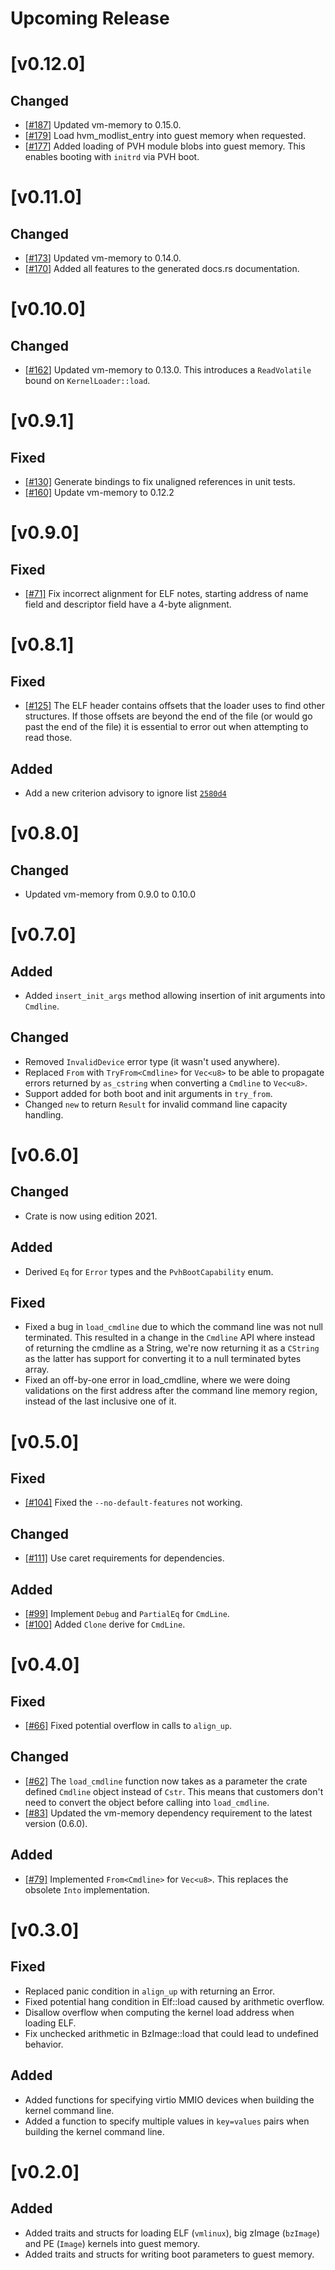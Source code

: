# Upcoming Release

# [v0.12.0]

## Changed
- [[#187](https://github.com/rust-vmm/linux-loader/pull/187)] Updated vm-memory to 0.15.0.
- [[#179](https://github.com/rust-vmm/linux-loader/pull/179)] Load hvm_modlist_entry into guest memory when requested.
- [[#177](https://github.com/rust-vmm/linux-loader/pull/176)] Added loading
  of PVH module blobs into guest memory. This enables booting with `initrd`
  via PVH boot.

# [v0.11.0]

## Changed

- [[#173](https://github.com/rust-vmm/linux-loader/pull/173)] Updated vm-memory to 0.14.0.
- [[#170](https://github.com/rust-vmm/linux-loader/pull/170)] Added all features to the generated docs.rs documentation.

# [v0.10.0]

## Changed

- [[#162](https://github.com/rust-vmm/linux-loader/pull/162)] Updated vm-memory to 0.13.0.
  This introduces a `ReadVolatile` bound on `KernelLoader::load`.

# [v0.9.1]

## Fixed
- [[#130]](https://github.com/rust-vmm/linux-loader/issues/130) Generate bindings
  to fix unaligned references in unit tests. 
- [[#160]](https://github.com/rust-vmm/linux-loader/pulls/160) Update vm-memory to 0.12.2

# [v0.9.0]

## Fixed
- [[#71]](https://github.com/rust-vmm/linux-loader/issues/71) Fix incorrect
  alignment for ELF notes, starting address of name field and descriptor
  field have a 4-byte alignment.

# [v0.8.1]

## Fixed

- [[#125]](https://github.com/rust-vmm/linux-loader/pull/125) The ELF
header contains offsets that the loader uses to find other
structures. If those offsets are beyond the end of the file (or would go
past the end of the file) it is essential to error out when attempting
to read those.

## Added
- Add a new criterion advisory to ignore list [`2580d4`](https://github.com/rust-vmm/linux-loader/commit/2580d45f741988468e9b086adbcadae7cc7433a5)

# [v0.8.0]

## Changed

- Updated vm-memory from 0.9.0 to 0.10.0

# [v0.7.0]

## Added
- Added `insert_init_args` method allowing insertion of init arguments into `Cmdline`.

## Changed
- Removed `InvalidDevice` error type (it wasn't used anywhere).
- Replaced `From` with `TryFrom<Cmdline>` for `Vec<u8>` to be able
  to propagate errors returned by `as_cstring` when converting a `Cmdline` to `Vec<u8>`.
- Support added for both boot and init arguments in `try_from`.
- Changed `new` to return `Result` for invalid command line capacity handling.

# [v0.6.0]

## Changed
- Crate is now using edition 2021.

## Added
- Derived `Eq` for `Error` types and the `PvhBootCapability` enum.

## Fixed
- Fixed a bug in `load_cmdline` due to which the command line was not null
  terminated. This resulted in a change in the `Cmdline` API where instead of
  returning the cmdline as a String, we're now returning it as a `CString` as
  the latter has support for converting it to a null terminated bytes array.
- Fixed an off-by-one error in load_cmdline, where we were doing validations
  on the first address after the command line memory region, instead of the
  last inclusive one of it.

# [v0.5.0]

## Fixed
- [[#104]](https://github.com/rust-vmm/linux-loader/issues/104) Fixed
  the `--no-default-features` not working.

## Changed
- [[#111]](https://github.com/rust-vmm/linux-loader/pull/111) Use
  caret requirements for dependencies.

## Added
- [[#99]](https://github.com/rust-vmm/linux-loader/pull/99) Implement
   `Debug` and `PartialEq` for `CmdLine`.
- [[#100]](https://github.com/rust-vmm/linux-loader/pull/100) Added
   `Clone` derive for `CmdLine`.

# [v0.4.0]

## Fixed

- [[#66]](https://github.com/rust-vmm/linux-loader/issues/66) Fixed potential
  overflow in calls to `align_up`.

## Changed

- [[#62]](https://github.com/rust-vmm/linux-loader/issues/62) The
  `load_cmdline` function now takes as a parameter the crate defined
  `Cmdline` object instead of `Cstr`. This means that customers don't need to
  convert the object before calling into `load_cmdline`.
- [[#83]](https://github.com/rust-vmm/linux-loader/issues/83) Updated the
  vm-memory dependency requirement to the latest version (0.6.0).

## Added

- [[#79]](https://github.com/rust-vmm/linux-loader/pull/79) Implemented
  `From<Cmdline>` for `Vec<u8>`. This replaces the obsolete `Into`
  implementation.

# [v0.3.0]

## Fixed

- Replaced panic condition in `align_up` with returning an Error.
- Fixed potential hang condition in Elf::load caused by arithmetic overflow.
- Disallow overflow when computing the kernel load address when loading ELF.
- Fix unchecked arithmetic in BzImage::load that could lead to undefined
  behavior.


## Added

- Added functions for specifying virtio MMIO devices when building the kernel
  command line.
- Added a function to specify multiple values in `key=values` pairs when
  building the kernel command line.

# [v0.2.0]

## Added

- Added traits and structs for loading ELF (`vmlinux`), big zImage (`bzImage`)
  and PE (`Image`) kernels into guest memory.
- Added traits and structs for writing boot parameters to guest memory.
